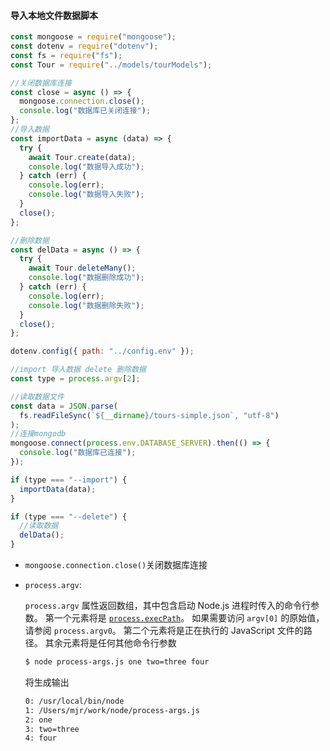 #### 导入本地文件数据脚本

```javascript
const mongoose = require("mongoose");
const dotenv = require("dotenv");
const fs = require("fs");
const Tour = require("../models/tourModels");

//关闭数据库连接
const close = async () => {
  mongoose.connection.close();
  console.log("数据库已关闭连接");
};
//导入数据
const importData = async (data) => {
  try {
    await Tour.create(data);
    console.log("数据导入成功");
  } catch (err) {
    console.log(err);
    console.log("数据导入失败");
  }
  close();
};

//删除数据
const delData = async () => {
  try {
    await Tour.deleteMany();
    console.log("数据删除成功");
  } catch (err) {
    console.log(err);
    console.log("数据删除失败");
  }
  close();
};

dotenv.config({ path: "../config.env" });

//import 导入数据 delete 删除数据
const type = process.argv[2];

//读取数据文件
const data = JSON.parse(
  fs.readFileSync(`${__dirname}/tours-simple.json`, "utf-8")
);
//连接mongodb
mongoose.connect(process.env.DATABASE_SERVER).then(() => {
  console.log("数据库已连接");
});

if (type === "--import") {
  importData(data);
}

if (type === "--delete") {
  //读取数据
  delData();
}

```

* `mongoose.connection.close()`关闭数据库连接

* `process.argv`:

  `process.argv` 属性返回数组，其中包含启动 Node.js 进程时传入的命令行参数。 第一个元素将是 [`process.execPath`](http://nodejs.cn/api/process.html#process_process_execpath)。 如果需要访问 `argv[0]` 的原始值，请参阅 `process.argv0`。 第二个元素将是正在执行的 JavaScript 文件的路径。 其余元素将是任何其他命令行参数

  ```sh
  $ node process-args.js one two=three four
  ```

  将生成输出

  ```sh
  0: /usr/local/bin/node
  1: /Users/mjr/work/node/process-args.js
  2: one
  3: two=three
  4: four
  ```

  

